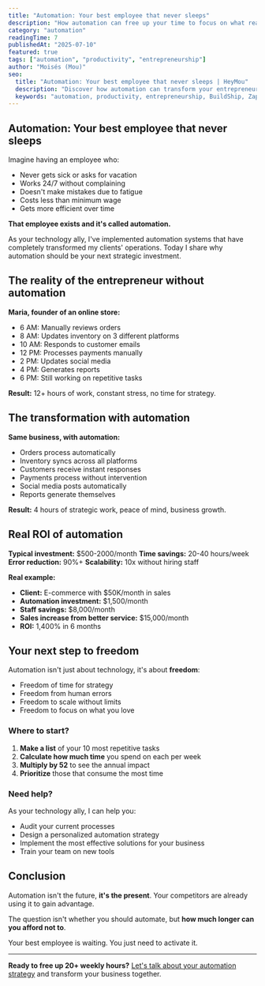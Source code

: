 ```yaml
---
title: "Automation: Your best employee that never sleeps"
description: "How automation can free up your time to focus on what really matters in your entrepreneurship."
category: "automation"
readingTime: 7
publishedAt: "2025-07-10"
featured: true
tags: ["automation", "productivity", "entrepreneurship"]
author: "Moisés (Mou)"
seo:
  title: "Automation: Your best employee that never sleeps | HeyMou"
  description: "Discover how automation can transform your entrepreneurship, freeing up time to focus on strategy while technology works for you."
  keywords: "automation, productivity, entrepreneurship, BuildShip, Zapier, workflows, efficiency"
---
```


## Automation: Your best employee that never sleeps

Imagine having an employee who:

- Never gets sick or asks for vacation
- Works 24/7 without complaining
- Doesn't make mistakes due to fatigue
- Costs less than minimum wage
- Gets more efficient over time

**That employee exists and it's called automation.**

As your technology ally, I've implemented automation systems that have completely transformed my clients' operations. Today I share why automation should be your next strategic investment.

## The reality of the entrepreneur without automation

**Maria, founder of an online store:**

- 6 AM: Manually reviews orders
- 8 AM: Updates inventory on 3 different platforms
- 10 AM: Responds to customer emails
- 12 PM: Processes payments manually
- 2 PM: Updates social media
- 4 PM: Generates reports
- 6 PM: Still working on repetitive tasks

**Result:** 12+ hours of work, constant stress, no time for strategy.

## The transformation with automation

**Same business, with automation:**

- Orders process automatically
- Inventory syncs across all platforms
- Customers receive instant responses
- Payments process without intervention
- Social media posts automatically
- Reports generate themselves

**Result:** 4 hours of strategic work, peace of mind, business growth.

## Real ROI of automation

**Typical investment:** $500-2000/month
**Time savings:** 20-40 hours/week
**Error reduction:** 90%+
**Scalability:** 10x without hiring staff

**Real example:**

- **Client:** E-commerce with $50K/month in sales
- **Automation investment:** $1,500/month
- **Staff savings:** $8,000/month
- **Sales increase from better service:** $15,000/month
- **ROI:** 1,400% in 6 months

## Your next step to freedom

Automation isn't just about technology, it's about **freedom**:

- Freedom of time for strategy
- Freedom from human errors
- Freedom to scale without limits
- Freedom to focus on what you love

### Where to start?

1. **Make a list** of your 10 most repetitive tasks
2. **Calculate how much time** you spend on each per week
3. **Multiply by 52** to see the annual impact
4. **Prioritize** those that consume the most time

### Need help?

As your technology ally, I can help you:

- Audit your current processes
- Design a personalized automation strategy
- Implement the most effective solutions for your business
- Train your team on new tools

## Conclusion

Automation isn't the future, **it's the present**. Your competitors are already using it to gain advantage.

The question isn't whether you should automate, but **how much longer can you afford not to**.

Your best employee is waiting. You just need to activate it.

---

**Ready to free up 20+ weekly hours?** [Let's talk about your automation strategy](mailto:soymoisesvera@gmail.com) and transform your business together.